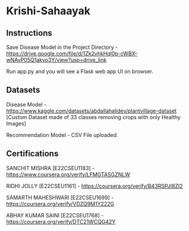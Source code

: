 # Krishi-Sahaayak

## Instructions
Save Disease Model in the Project Directory - https://drive.google.com/file/d/1Zk2vhkHql0p-cWBX-wNAvP05Q1akyo3Y/view?usp=drive_link

Run app.py and you will see a Flask web app UI on browser.

## Datasets
Disease Model - https://www.kaggle.com/datasets/abdallahalidev/plantvillage-dataset [Custom Dataset made of 33 classes removing crops with only Healthy Images]

Recommendation Model - CSV File uploaded.

## Certifications
SANCHIT MISHRA [E22CSEU1183] - https://www.coursera.org/verify/LFMGTASGZNLW

RIDHI JOLLY [E22CSEU1161] - https://coursera.org/verify/B43RSPJI8ZI2

SAMARTH MAHESHWARI [E22CSEU1699] - https://coursera.org/verify/VDZQ9M1Y222G

ABHAY KUMAR SAINI [E22CSEU1768] - https://coursera.org/verify/DTC21WCQG42Y
